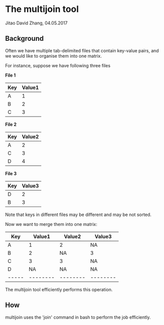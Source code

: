 # The multijoin tool

Jitao David Zhang, 04.05.2017

## Background

Often we have multiple tab-delimited files that contain key-value pairs, and we would like to organise them into one matrix.

For instance, suppose we have following three files

__File 1__

|Key | Value1|
|----|------|
|A   |  1  |
|B   |  2  |
|C   |  3  |

__File 2__

|Key | Value2|
|----|-------|
| A  |   2   |
| C  |   3   |
| D  |   4   |

__File 3__

| Key | Value3 |
|-----|--------|
|  D  |  2     |
|  B  |  3     |


Note that keys in different files may be different and may be not sorted. 

Now we want to merge them into one matrix:

| Key | Value1 | Value2 | Value3 |
|-----|--------|--------|--------|
| A   |  1     |   2    |  NA    |
| B   |  2     |   NA   |  3     |
| C   |  3     |   3    |  NA    |
| D   |  NA    |   NA   |  NA    |
|-----|--------|--------|--------|

The multijoin tool efficiently performs this operation. 

## How

multijoin uses the 'join' command in bash to perform the job efficiently.



